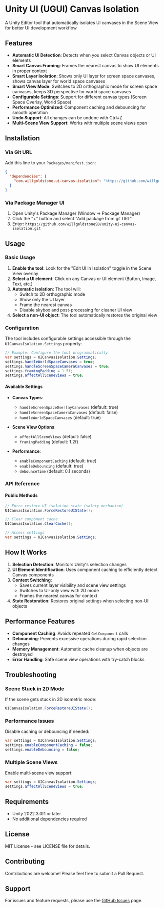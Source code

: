 # Unity UI (UGUI) Canvas Isolation

A Unity Editor tool that automatically isolates UI canvases in the Scene View for better UI development workflow.

## Features

- **Automatic UI Detection**: Detects when you select Canvas objects or UI elements
- **Smart Canvas Framing**: Frames the nearest canvas to show UI elements in proper context
- **Smart Layer Isolation**: Shows only UI layer for screen space canvases, shows canvas layer for world space canvases
- **Smart View Mode**: Switches to 2D orthographic mode for screen space canvases, keeps 3D perspective for world space canvases
- **Configurable Settings**: Support for different canvas types (Screen Space Overlay, World Space)
- **Performance Optimized**: Component caching and debouncing for smooth operation
- **Undo Support**: All changes can be undone with Ctrl+Z
- **Multi-Scene View Support**: Works with multiple scene views open

## Installation

### Via Git URL

Add this line to your `Packages/manifest.json`:

```json
{
  "dependencies": {
    "com.willgoldstone.ui-canvas-isolation": "https://github.com/willgoldstoneSD/unity-ui-canvas-isolation.git"
  }
}
```

### Via Package Manager UI

1. Open Unity's Package Manager (Window → Package Manager)
2. Click the "+" button and select "Add package from git URL"
3. Enter: `https://github.com/willgoldstoneSD/unity-ui-canvas-isolation.git`

## Usage

### Basic Usage

1. **Enable the tool**: Look for the "Edit UI in Isolation" toggle in the Scene View overlay
2. **Select a UI element**: Click on any Canvas or UI element (Button, Image, Text, etc.)
3. **Automatic isolation**: The tool will:
   - Switch to 2D orthographic mode
   - Show only the UI layer
   - Frame the nearest canvas
   - Disable skybox and post-processing for cleaner UI view
4. **Select a non-UI object**: The tool automatically restores the original view

### Configuration

The tool includes configurable settings accessible through the `UICanvasIsolation.Settings` property:

```csharp
// Example: Configure the tool programmatically
var settings = UICanvasIsolation.Settings;
settings.handleWorldSpaceCanvases = true;
settings.handleScreenSpaceCameraCanvases = true;
settings.framingPadding = 1.5f;
settings.affectAllSceneViews = true;
```

#### Available Settings

- **Canvas Types**:
  - `handleScreenSpaceOverlayCanvases` (default: true)
  - `handleScreenSpaceCameraCanvases` (default: false)
  - `handleWorldSpaceCanvases` (default: true)

- **Scene View Options**:
  - `affectAllSceneViews` (default: false)
  - `framingPadding` (default: 1.2f)

- **Performance**:
  - `enableComponentCaching` (default: true)
  - `enableDebouncing` (default: true)
  - `debounceTime` (default: 0.1 seconds)

### API Reference

#### Public Methods

```csharp
// Force restore UI isolation state (safety mechanism)
UICanvasIsolation.ForceRestoreUIState();

// Clear component cache
UICanvasIsolation.ClearCache();

// Access settings
var settings = UICanvasIsolation.Settings;
```

## How It Works

1. **Selection Detection**: Monitors Unity's selection changes
2. **UI Element Identification**: Uses component caching to efficiently detect Canvas components
3. **Context Switching**: 
   - Saves current layer visibility and scene view settings
   - Switches to UI-only view with 2D mode
   - Frames the nearest canvas for context
4. **State Restoration**: Restores original settings when selecting non-UI objects

## Performance Features

- **Component Caching**: Avoids repeated `GetComponent` calls
- **Debouncing**: Prevents excessive operations during rapid selection changes
- **Memory Management**: Automatic cache cleanup when objects are destroyed
- **Error Handling**: Safe scene view operations with try-catch blocks

## Troubleshooting

### Scene Stuck in 2D Mode

If the scene gets stuck in 2D isometric mode:

```csharp
UICanvasIsolation.ForceRestoreUIState();
```

### Performance Issues

Disable caching or debouncing if needed:

```csharp
var settings = UICanvasIsolation.Settings;
settings.enableComponentCaching = false;
settings.enableDebouncing = false;
```

### Multiple Scene Views

Enable multi-scene view support:

```csharp
var settings = UICanvasIsolation.Settings;
settings.affectAllSceneViews = true;
```

## Requirements

- Unity 2022.3.0f1 or later
- No additional dependencies required

## License

MIT License - see LICENSE file for details.

## Contributing

Contributions are welcome! Please feel free to submit a Pull Request.

## Support

For issues and feature requests, please use the [GitHub Issues](https://github.com/willgoldstone/unity-ui-canvas-isolation/issues) page.
